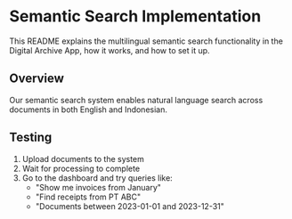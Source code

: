 # Semantic Search Implementation

This README explains the multilingual semantic search functionality in the Digital Archive App, how it works, and how to set it up.

## Overview

Our semantic search system enables natural language search across documents in both English and Indonesian.

## Testing

1. Upload documents to the system
2. Wait for processing to complete
3. Go to the dashboard and try queries like:
   - "Show me invoices from January"
   - "Find receipts from PT ABC"
   - "Documents between 2023-01-01 and 2023-12-31"
